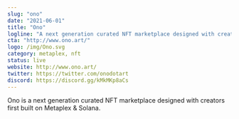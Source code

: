 ```yaml
---
slug: "ono"
date: "2021-06-01"
title: "Ono"
logline: "A next generation curated NFT marketplace designed with creators first built on MetaplexNFT & Solana."
cta: "http://www.ono.art/"
logo: /img/Ono.svg
category: metaplex, nft
status: live
website: http://www.ono.art/
twitter: https://twitter.com/onodotart
discord: https://discord.gg/kMkMKp8aCs
---
```


Ono is a next generation curated NFT marketplace designed with creators first built on Metaplex & Solana.
